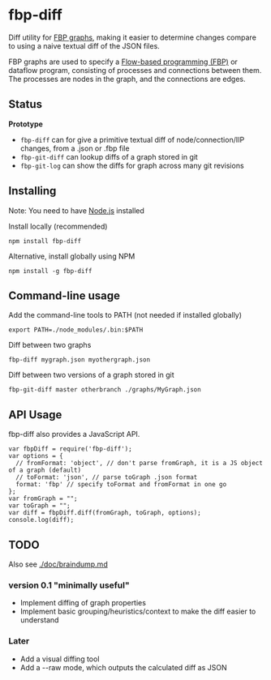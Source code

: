 # fbp-diff

Diff utility for [FBP graphs](http://github.com/flowbased/fbp),
making it easier to determine changes compare to using a naive textual diff of the JSON files.

FBP graphs are used to specify a [Flow-based programming (FBP)]() or dataflow program,
consisting of processes and connections between them.
The processes are nodes in the graph, and the connections are edges.

## Status

**Prototype**

* `fbp-diff` can for give a primitive textual diff of node/connection/IIP changes, from a .json or .fbp file
* `fbp-git-diff` can lookup diffs of a graph stored in git
* `fbp-git-log` can show the diffs for graph across many git revisions

## Installing

Note: You need to have [Node.js](https://nodejs.org) installed

Install locally (recommended)

    npm install fbp-diff

Alternative, install globally using NPM

    npm install -g fbp-diff

## Command-line usage

Add the command-line tools to PATH (not needed if installed globally)

    export PATH=./node_modules/.bin:$PATH

Diff between two graphs

    fbp-diff mygraph.json myothergraph.json

Diff between two versions of a graph stored in git

    fbp-git-diff master otherbranch ./graphs/MyGraph.json

## API Usage

fbp-diff also provides a JavaScript API.

    var fbpDiff = require('fbp-diff');
    var options = {
      // fromFormat: 'object', // don't parse fromGraph, it is a JS object of a graph (default)
      // toFormat: 'json', // parse toGraph .json format
      format: 'fbp' // specify toFormat and fromFormat in one go
    };
    var fromGraph = "";
    var toGraph = "";
    var diff = fbpDiff.diff(fromGraph, toGraph, options);
    console.log(diff);

## TODO

Also see [./doc/braindump.md](./doc/braindump.md)

### version 0.1 "minimally useful"

* Implement diffing of graph properties
* Implement basic grouping/heuristics/context to make the diff easier to understand

### Later

* Add a visual diffing tool
* Add a --raw mode, which outputs the calculated diff as JSON

